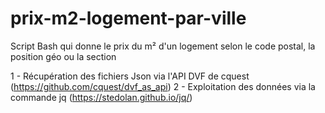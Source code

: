 # prix-m2-logement-par-ville

Script Bash qui donne le prix du m² d'un logement selon le code postal, la position géo ou la section

1 - Récupération des fichiers Json via l'API DVF de cquest  (https://github.com/cquest/dvf_as_api)
2 - Exploitation des données via la commande jq (https://stedolan.github.io/jq/)



